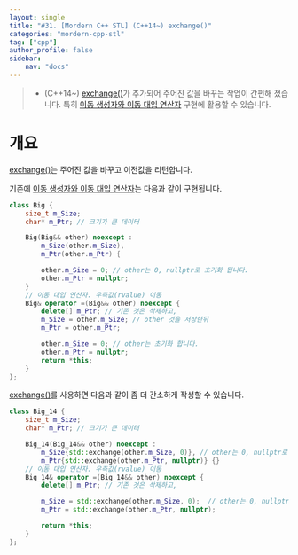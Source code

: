 ```yaml
---
layout: single
title: "#31. [Mordern C++ STL] (C++14~) exchange()"
categories: "mordern-cpp-stl"
tag: ["cpp"]
author_profile: false
sidebar: 
    nav: "docs"
---
```


> * (C++14~) [exchange()](https://tango1202.github.io/mordern-cpp-stl/mordern-cpp-stl-exchange/)가 추가되어 주어진 값을 바꾸는 작업이 간편해 졌습니다. 특히 [이동 생성자와 이동 대입 연산자](https://tango1202.github.io/mordern-cpp/mordern-cpp-rvalue-value-category-move/#%EC%9D%B4%EB%8F%99-%EC%97%B0%EC%82%B0%EC%9D%B4%EB%8F%99-%EC%83%9D%EC%84%B1-%EC%9D%B4%EB%8F%99-%EB%8C%80%EC%9E%85--%EC%9A%B0%EC%B8%A1%EA%B0%92-%EC%B0%B8%EC%A1%B0-%EC%9D%B4%EB%8F%99-%EC%83%9D%EC%84%B1%EC%9E%90-%EC%9D%B4%EB%8F%99-%EB%8C%80%EC%9E%85-%EC%97%B0%EC%82%B0%EC%9E%90) 구현에 활용할 수 있습니다.

# 개요

[exchange()](https://tango1202.github.io/mordern-cpp-stl/mordern-cpp-stl-exchange/)는 주어진 값을 바꾸고 이전값을 리턴합니다.

기존에 [이동 생성자와 이동 대입 연산자](https://tango1202.github.io/mordern-cpp/mordern-cpp-rvalue-value-category-move/#%EC%9D%B4%EB%8F%99-%EC%97%B0%EC%82%B0%EC%9D%B4%EB%8F%99-%EC%83%9D%EC%84%B1-%EC%9D%B4%EB%8F%99-%EB%8C%80%EC%9E%85--%EC%9A%B0%EC%B8%A1%EA%B0%92-%EC%B0%B8%EC%A1%B0-%EC%9D%B4%EB%8F%99-%EC%83%9D%EC%84%B1%EC%9E%90-%EC%9D%B4%EB%8F%99-%EB%8C%80%EC%9E%85-%EC%97%B0%EC%82%B0%EC%9E%90)는 다음과 같이 구현됩니다.

```cpp
class Big {
    size_t m_Size;
    char* m_Ptr; // 크기가 큰 데이터

    Big(Big&& other) noexcept : 
        m_Size(other.m_Size),
        m_Ptr(other.m_Ptr) {

        other.m_Size = 0; // other는 0, nullptr로 초기화 됩니다.
        other.m_Ptr = nullptr;
    } 
    // 이동 대입 연산자. 우측값(rvalue) 이동
    Big& operator =(Big&& other) noexcept {
        delete[] m_Ptr; // 기존 것은 삭제하고,
        m_Size = other.m_Size; // other 것을 저장한뒤
        m_Ptr = other.m_Ptr;

        other.m_Size = 0; // other는 초기화 합니다.
        other.m_Ptr = nullptr;
        return *this;
    }   
};
```

[exchange()](https://tango1202.github.io/mordern-cpp-stl/mordern-cpp-stl-exchange/)를 사용하면 다음과 같이 좀 더 간소하게 작성할 수 있습니다.

```cpp
class Big_14 {
    size_t m_Size;
    char* m_Ptr; // 크기가 큰 데이터

    Big_14(Big_14&& other) noexcept : 
        m_Size{std::exchange(other.m_Size, 0)}, // other는 0, nullptr로 초기화 됩니다.
        m_Ptr{std::exchange(other.m_Ptr, nullptr)} {} 
    // 이동 대입 연산자. 우측값(rvalue) 이동
    Big_14& operator =(Big_14&& other) noexcept {
        delete[] m_Ptr; // 기존 것은 삭제하고,

        m_Size = std::exchange(other.m_Size, 0);  // other는 0, nullptr로 초기화 됩니다.
        m_Ptr = std::exchange(other.m_Ptr, nullptr);

        return *this;
    }   
};
```

